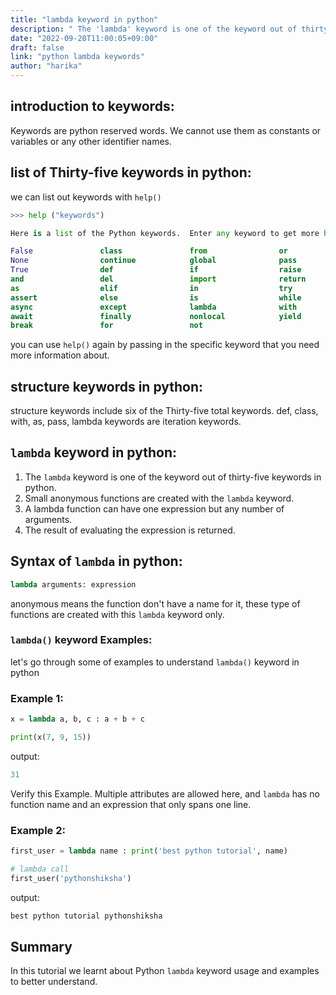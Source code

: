 ```yaml
---
title: "lambda keyword in python"
description: " The 'lambda' keyword is one of the keyword out of thirty-five keywords in python"
date: "2022-09-20T11:00:05+09:00"
draft: false
link: "python lambda keywords"
author: "harika"
---
```


## introduction to keywords:
Keywords are python reserved words.
We cannot use them as constants or variables or any other identifier names.

## list of Thirty-five keywords in python:
we can list out keywords with `help()` 
```python
>>> help ("keywords")

Here is a list of the Python keywords.  Enter any keyword to get more help.

False               class               from                or
None                continue            global              pass
True                def                 if                  raise
and                 del                 import              return
as                  elif                in                  try
assert              else                is                  while
async               except              lambda              with
await               finally             nonlocal            yield
break               for                 not                 
```

you can use `help()` again by passing in the specific keyword that you need more information about. 

## structure  keywords in python:
structure keywords include six of the Thirty-five  total keywords.
 def, class, with, as, pass, lambda keywords are iteration keywords.

## `lambda` keyword in python:

1. The `lambda` keyword is one of the keyword out of thirty-five keywords in python.
2. Small anonymous functions are created with the `lambda` keyword.
3. A lambda function can have one expression but any number of arguments.
4. The result of evaluating the expression is returned. 

## Syntax of `lambda` in python:

```python
lambda arguments: expression
```
anonymous means the function don't have a name for it, these type of functions are created with this `lambda` keyword only.

### `lambda()` keyword Examples:

let's go through some of examples to understand `lambda()` keyword in python

### Example 1:
```python
x = lambda a, b, c : a + b + c

print(x(7, 9, 15)) 
```
output:

```python
31
```
Verify this Example.
Multiple attributes are allowed here, and `lambda` has no function name and an expression that only spans one line.

### Example 2:

```python
first_user = lambda name : print('best python tutorial', name)

# lambda call
first_user('pythonshiksha')
```
output:

```python
best python tutorial pythonshiksha
```

## Summary
In this tutorial we learnt about Python `lambda` keyword usage and examples to better understand.